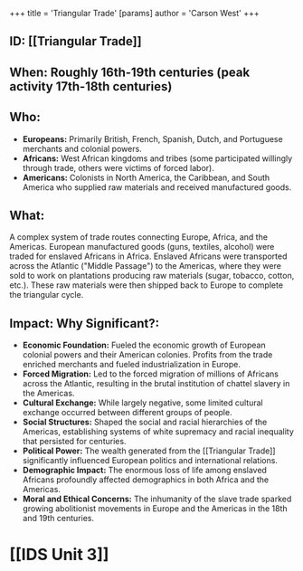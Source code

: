 +++
 title = 'Triangular Trade'
[params]
	author = 'Carson West'
+++
## ID: [[Triangular Trade]] 
## When: Roughly 16th-19th centuries (peak activity 17th-18th centuries)

## Who:
* **Europeans:** Primarily British, French, Spanish, Dutch, and Portuguese merchants and colonial powers.
* **Africans:**  West African kingdoms and tribes (some participated willingly through trade, others were victims of forced labor).
* **Americans:** Colonists in North America, the Caribbean, and South America who supplied raw materials and received manufactured goods.

## What:
A complex system of trade routes connecting Europe, Africa, and the Americas.  European manufactured goods (guns, textiles, alcohol) were traded for enslaved Africans in Africa.  Enslaved Africans were transported across the Atlantic ("Middle Passage") to the Americas, where they were sold to work on plantations producing raw materials (sugar, tobacco, cotton, etc.). These raw materials were then shipped back to Europe to complete the triangular cycle.

## Impact: Why Significant?:
* **Economic Foundation:** Fueled the economic growth of European colonial powers and their American colonies.  Profits from the trade enriched merchants and fueled industrialization in Europe.
* **Forced Migration:** Led to the forced migration of millions of Africans across the Atlantic, resulting in the brutal institution of chattel slavery in the Americas.
* **Cultural Exchange:** While largely negative, some limited cultural exchange occurred between different groups of people.
* **Social Structures:** Shaped the social and racial hierarchies of the Americas, establishing systems of white supremacy and racial inequality that persisted for centuries.
* **Political Power:** The wealth generated from the [[Triangular Trade]] significantly influenced European politics and international relations.
* **Demographic Impact:**  The enormous loss of life among enslaved Africans profoundly affected demographics in both Africa and the Americas.
* **Moral and Ethical Concerns:** The inhumanity of the slave trade sparked growing abolitionist movements in Europe and the Americas in the 18th and 19th centuries.

# [[IDS Unit 3]]
